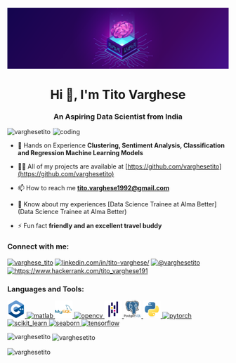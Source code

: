 ![logo](https://github.com/VargheseTito/VargheseTito/blob/main/ban1.png)
<h1 align="center">Hi 👋, I'm Tito Varghese</h1>
<h3 align="center">An Aspiring Data Scientist from India</h3>

<img align="right" alt="coding" width="400" src="https://camo.githubusercontent.com/86a3b6db470f1a0429f7355c08d1edabf3d2c804/68747470733a2f2f6d69726f2e6d656469756d2e636f6d2f6d61782f313336302f312a495247486d69477361313673746564517649615a66772e676966">

<p align="left"> <img src="https://komarev.com/ghpvc/?username=varghesetito&label=Profile%20views&color=0e75b6&style=flat" alt="varghesetito" /> </p>

- 🔭 Hands on Experience **Clustering, Sentiment Analysis, Classification and Regression Machine Learning Models**

- 👨‍💻 All of my projects are available at [https://github.com/varghesetito](https://github.com/varghesetito)

- 📫 How to reach me **tito.varghese1992@gmail.com**

- 📄 Know about my experiences [Data Science Trainee at Alma Better](Data Science Trainee at Alma Better)

- ⚡ Fun fact **friendly and an excellent travel buddy**

<h3 align="left">Connect with me:</h3>
<p align="left">
<a href="https://twitter.com/varghese_tito" target="blank"><img align="center" src="https://raw.githubusercontent.com/rahuldkjain/github-profile-readme-generator/master/src/images/icons/Social/twitter.svg" alt="varghese_tito" height="30" width="40" /></a>
<a href="https://linkedin.com/in/linkedin.com/in/tito-varghese/" target="blank"><img align="center" src="https://raw.githubusercontent.com/rahuldkjain/github-profile-readme-generator/master/src/images/icons/Social/linked-in-alt.svg" alt="linkedin.com/in/tito-varghese/" height="30" width="40" /></a>
<a href="https://medium.com/@varghesetito" target="blank"><img align="center" src="https://raw.githubusercontent.com/rahuldkjain/github-profile-readme-generator/master/src/images/icons/Social/medium.svg" alt="@varghesetito" height="30" width="40" /></a>
<a href="https://www.hackerrank.com/https://www.hackerrank.com/tito_varghese191" target="blank"><img align="center" src="https://raw.githubusercontent.com/rahuldkjain/github-profile-readme-generator/master/src/images/icons/Social/hackerrank.svg" alt="https://www.hackerrank.com/tito_varghese191" height="30" width="40" /></a>
</p>

<h3 align="left">Languages and Tools:</h3>
<p align="left"> <a href="https://www.w3schools.com/cpp/" target="_blank" rel="noreferrer"> <img src="https://raw.githubusercontent.com/devicons/devicon/master/icons/cplusplus/cplusplus-original.svg" alt="cplusplus" width="40" height="40"/> </a> <a href="https://www.mathworks.com/" target="_blank" rel="noreferrer"> <img src="https://upload.wikimedia.org/wikipedia/commons/2/21/Matlab_Logo.png" alt="matlab" width="40" height="40"/> </a> <a href="https://www.mysql.com/" target="_blank" rel="noreferrer"> <img src="https://raw.githubusercontent.com/devicons/devicon/master/icons/mysql/mysql-original-wordmark.svg" alt="mysql" width="40" height="40"/> </a> <a href="https://opencv.org/" target="_blank" rel="noreferrer"> <img src="https://www.vectorlogo.zone/logos/opencv/opencv-icon.svg" alt="opencv" width="40" height="40"/> </a> <a href="https://pandas.pydata.org/" target="_blank" rel="noreferrer"> <img src="https://raw.githubusercontent.com/devicons/devicon/2ae2a900d2f041da66e950e4d48052658d850630/icons/pandas/pandas-original.svg" alt="pandas" width="40" height="40"/> </a> <a href="https://www.postgresql.org" target="_blank" rel="noreferrer"> <img src="https://raw.githubusercontent.com/devicons/devicon/master/icons/postgresql/postgresql-original-wordmark.svg" alt="postgresql" width="40" height="40"/> </a> <a href="https://www.python.org" target="_blank" rel="noreferrer"> <img src="https://raw.githubusercontent.com/devicons/devicon/master/icons/python/python-original.svg" alt="python" width="40" height="40"/> </a> <a href="https://pytorch.org/" target="_blank" rel="noreferrer"> <img src="https://www.vectorlogo.zone/logos/pytorch/pytorch-icon.svg" alt="pytorch" width="40" height="40"/> </a> <a href="https://scikit-learn.org/" target="_blank" rel="noreferrer"> <img src="https://upload.wikimedia.org/wikipedia/commons/0/05/Scikit_learn_logo_small.svg" alt="scikit_learn" width="40" height="40"/> </a> <a href="https://seaborn.pydata.org/" target="_blank" rel="noreferrer"> <img src="https://seaborn.pydata.org/_images/logo-mark-lightbg.svg" alt="seaborn" width="40" height="40"/> </a> <a href="https://www.tensorflow.org" target="_blank" rel="noreferrer"> <img src="https://www.vectorlogo.zone/logos/tensorflow/tensorflow-icon.svg" alt="tensorflow" width="40" height="40"/> </a> </p>

<p><img align="left" src="https://github-readme-stats-stats-sigma-five.vercel.app/api/top-langs?username=varghesetito&show_icons=true&locale=en&layout=compact" alt="varghesetito" /></p>

<p>&nbsp;<img align="center" src="https://github-readme-stats-sigma-five.vercel.app/api?username=varghesetito&show_icons=true&locale=en" alt="varghesetito" /></p>

<p><img align="center" src="https://github-readme-streak-stats.herokuapp.com/?user=varghesetito&" alt="varghesetito" /></p>
